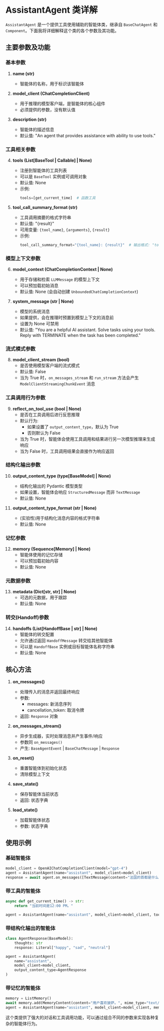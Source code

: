# AssistantAgent 类详解

`AssistantAgent` 是一个提供工具使用辅助的智能体类，继承自 `BaseChatAgent` 和 `Component`。下面我将详细解释这个类的各个参数及其功能。

## 主要参数及功能

### 基本参数

1. **name (str)**
   - 智能体的名称，用于标识该智能体

2. **model_client (ChatCompletionClient)**
   - 用于推理的模型客户端，是智能体的核心组件
   - 必须提供的参数，没有默认值

3. **description (str)**
   - 智能体的描述信息
   - 默认值: "An agent that provides assistance with ability to use tools."

### 工具相关参数

4. **tools (List[BaseTool | Callable] | None)**
   - 注册到智能体的工具列表
   - 可以是 `BaseTool` 实例或可调用对象
   - 默认值: None
   - 示例:
     ```python
     tools=[get_current_time]  # 函数工具
     ```

5. **tool_call_summary_format (str)**
   - 工具调用摘要的格式字符串
   - 默认值: "{result}"
   - 可用变量: `{tool_name}`, `{arguments}`, `{result}`
   - 示例:
     ```python
     tool_call_summary_format="{tool_name}: {result}"  # 输出格式: "tool_name: result"
     ```

### 模型上下文参数

6. **model_context (ChatCompletionContext | None)**
   - 用于存储和检索 `LLMMessage` 的模型上下文
   - 可以预加载初始消息
   - 默认值: None (会自动创建 `UnboundedChatCompletionContext`)

7. **system_message (str | None)**
   - 模型的系统消息
   - 如果提供，会在推理时预置到模型上下文的消息前
   - 设置为 None 可禁用
   - 默认值: "You are a helpful AI assistant. Solve tasks using your tools. Reply with TERMINATE when the task has been completed."

### 流式模式参数

8. **model_client_stream (bool)**
   - 是否使用模型客户端的流式模式
   - 默认值: False
   - 当为 True 时，`on_messages_stream` 和 `run_stream` 方法会产生 `ModelClientStreamingChunkEvent` 消息

### 工具调用行为参数

9. **reflect_on_tool_use (bool | None)**
   - 是否在工具调用后进行反思推理
   - 默认行为:
     - 如果设置了 `output_content_type`，默认为 True
     - 否则默认为 False
   - 当为 True 时，智能体会使用工具调用和结果进行另一次模型推理来生成响应
   - 当为 False 时，工具调用结果会直接作为响应返回

### 结构化输出参数

10. **output_content_type (type[BaseModel] | None)**
    - 结构化输出的 Pydantic 模型类型
    - 如果设置，智能体会响应 `StructuredMessage` 而非 `TextMessage`
    - 默认值: None

11. **output_content_type_format (str | None)**
    - (实验性)用于结构化消息内容的格式字符串
    - 默认值: None

### 记忆参数

12. **memory (Sequence[Memory] | None)**
    - 智能体使用的记忆存储
    - 可以预加载初始内容
    - 默认值: None

### 元数据参数

13. **metadata (Dict[str, str] | None)**
    - 可选的元数据，用于跟踪
    - 默认值: None

### 转交(Handoff)参数

14. **handoffs (List[HandoffBase | str] | None)**
    - 智能体的转交配置
    - 允许通过返回 `HandoffMessage` 转交给其他智能体
    - 可以是 `HandoffBase` 实例或目标智能体名称字符串
    - 默认值: None

## 核心方法

1. **on_messages()**
   - 处理传入的消息并返回最终响应
   - 参数:
     - messages: 新消息序列
     - cancellation_token: 取消令牌
   - 返回: `Response` 对象

2. **on_messages_stream()**
   - 异步生成器，实时处理消息并产生事件/响应
   - 参数同 `on_messages()`
   - 产生: `BaseAgentEvent` | `BaseChatMessage` | `Response`

3. **on_reset()**
   - 重置智能体到初始化状态
   - 清除模型上下文

4. **save_state()**
   - 保存智能体当前状态
   - 返回: 状态字典

5. **load_state()**
   - 加载智能体状态
   - 参数: 状态字典

## 使用示例

### 基础智能体

```python
model_client = OpenAIChatCompletionClient(model="gpt-4")
agent = AssistantAgent(name="assistant", model_client=model_client)
response = await agent.on_messages([TextMessage(content="法国的首都是什么？", source="user")], CancellationToken())
```

### 带工具的智能体

```python
async def get_current_time() -> str:
    return "当前时间是12:00 PM。"

agent = AssistantAgent(name="assistant", model_client=model_client, tools=[get_current_time])
```

### 带结构化输出的智能体

```python
class AgentResponse(BaseModel):
    thoughts: str
    response: Literal["happy", "sad", "neutral"]

agent = AssistantAgent(
    name="assistant",
    model_client=model_client,
    output_content_type=AgentResponse
)
```

### 带记忆的智能体

```python
memory = ListMemory()
await memory.add(MemoryContent(content="用户喜欢披萨。", mime_type="text/plain"))
agent = AssistantAgent(name="assistant", model_client=model_client, memory=[memory])
```

这个类提供了强大的对话和工具调用功能，可以通过组合不同的参数来实现各种复杂的智能体行为。
